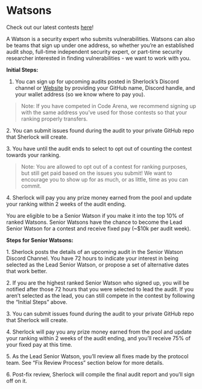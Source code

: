 # Watsons

Check out our latest contests [here](https://app.sherlock.xyz/audits/contests)!

A Watson is a security expert who submits vulnerabilities. Watsons can also be teams that sign up under one address, so whether you’re an established audit shop, full-time independent security expert, or part-time security researcher interested in finding vulnerabilities - we want to work with you.

**Initial Steps:**

1. You can sign up for upcoming audits posted in Sherlock’s Discord channel or [Website](https://app.sherlock.xyz/audits/contests) by providing your GitHub name, Discord handle, and your wallet address (so we know where to pay you).

> Note: If you have competed in Code Arena, we recommend signing up with the same address you’ve used for those contests so that your ranking properly transfers.

2\. You can submit issues found during the audit to your private GitHub repo that Sherlock will create.

3\. You have until the audit ends to select to opt out of counting the contest towards your ranking.

> Note: You are allowed to opt out of a contest for ranking purposes, but still get paid based on the issues you submit! We want to encourage you to show up for as much, or as little, time as you can commit.

4\. Sherlock will pay you any prize money earned from the pool and update your ranking within 2 weeks of the audit ending.

You are eligible to be a Senior Watson if you make it into the top 10% of ranked Watsons. Senior Watsons have the chance to become the Lead Senior Watson for a contest and receive fixed pay (\~$10k per audit week).

**Steps for Senior Watsons:**

1\. Sherlock posts the details of an upcoming audit in the Senior Watson Discord Channel. You have 72 hours to indicate your interest in being selected as the Lead Senior Watson, or propose a set of alternative dates that work better.

2\. If you are the highest ranked Senior Watson who signed up, you will be notified after those 72 hours that you were selected to lead the audit. If you aren’t selected as the lead, you can still compete in the contest by following the “Initial Steps” above.

3\. You can submit issues found during the audit to your private GitHub repo that Sherlock will create.

4\. Sherlock will pay you any prize money earned from the pool and update your ranking within 2 weeks of the audit ending, and you’ll receive 75% of your fixed pay at this time.

5\. As the Lead Senior Watson, you’ll review all fixes made by the protocol team. See “Fix Review Process” section below for more details.

6\. Post-fix review, Sherlock will compile the final audit report and you’ll sign off on it.
